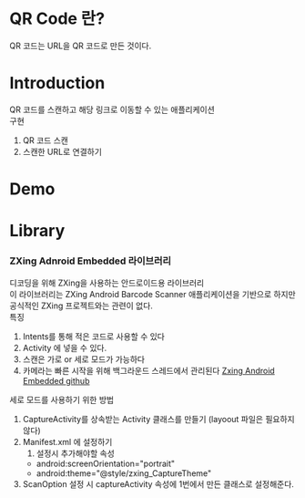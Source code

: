 # QR Code 란? 
QR 코드는 URL을 QR 코드로 만든 것이다. <br/> 

# Introduction
QR 코드를 스캔하고 해당 링크로 이동할 수 있는 애플리케이션 <br/>
구현 
1. QR 코드 스캔 
2. 스캔한 URL로 연결하기

# Demo


# Library 
### ZXing Adnroid Embedded 라이브러리
디코딩을 위해 ZXing을 사용하는 안드로이드용 라이브러리  <br/>
이 라이브러리는 ZXing Android Barcode Scanner 애플리케이션을 기반으로 하지만 공식적인 ZXing 프로젝트와는 관련이 없다. <br/>
특징 <br/>
1. Intents를 통해 적은 코드로 사용할 수 있다
2. Activity 에 넣을 수 있다. 
3. 스캔은 가로 or 세로 모드가 가능하다
4. 카메라는 빠른 시작을 위해 백그라운드 스레드에서 관리된다
[Zxing Android Embedded github](https://github.com/journeyapps/zxing-android-embedded) <br/>

세로 모드를 사용하기 위한 방법 <br/>
1. CaptureActivity를 상속받는 Activity 클래스를 만들기 (layoout 파일은 필요하지 않다)
2. Manifest.xml 에 설정하기 
   1. 설정시 추가해야할 속성
   - android:screenOrientation="portrait"
   - android:theme="@style/zxing_CaptureTheme"
3. ScanOption 설정 시 captureActivity 속성에 1번에서 만든 클래스로 설정해준다. 
